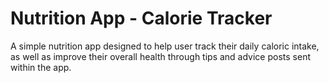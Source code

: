 # Nutrition App - Calorie Tracker

A simple nutrition app designed to help user track their daily caloric intake, as well as improve their overall health through tips and advice posts sent within the app. 


